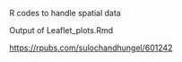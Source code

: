 R codes to handle spatial data


Output of Leaflet_plots.Rmd

https://rpubs.com/sulochandhungel/601242
